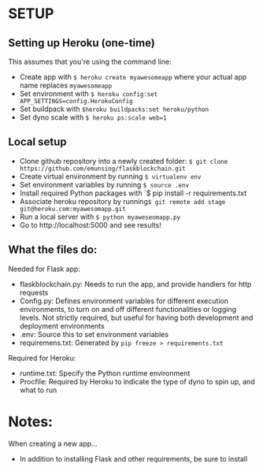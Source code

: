 # SETUP

## Setting up Heroku (one-time)
This assumes that you're using the command line:
- Create app with `$ heroku create myawesomeapp` where your actual app name replaces `myawesomeapp`
- Set environment with `$ heroku config:set APP_SETTINGS=config.HerokuConfig`
- Set buildpack with `$heroku buildpacks:set heroku/python`
- Set dyno scale with `$ heroku ps:scale web=1`


## Local setup

- Clone github repository into a newly created folder: `$ git clone https://github.com/emunsing/flaskblockchain.git` 
- Create virtual environment by running `$ virtualenv env`
- Set environment variables by running  `$ source .env`
- Install required Python packages with `$ pip install -r requirements.txt
- Associate heroku repository by running`$ git remote add stage git@heroku.com:myawesomapp.git`
- Run a local server with `$ python myaweseomapp.py`
- Go to http://localhost:5000 and see results!


## What the files do:
Needed for Flask app:
- flaskblockchain.py: Needs to run the app, and provide handlers for http requests
- Config.py: Defines environment variables for different execution environments, to turn on and off different functionalities or logging levels. Not strictly required, but useful for having both development and deployment environments
- .env: Source this to set environment variables
- requiremens.txt: Generated by `pip freeze > requirements.txt`

Required for Heroku:
- runtime.txt: Specify the Python runtime environment
- Procfile: Required by Heroku to indicate the type of dyno to spin up, and what to run

# Notes: 

When creating a new app...
- In addition to installing Flask and other requirements, be sure to install 